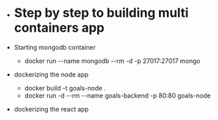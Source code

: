 - # Step by step to building multi containers app

- Starting mongodb container
  - docker run --name mongodb --rm -d -p 27017:27017 mongo

- dockerizing the node app
  - docker build -t goals-node .
  - docker run -d --rm --name goals-backend -p 80:80 goals-node

- dockerizing the react app
  
